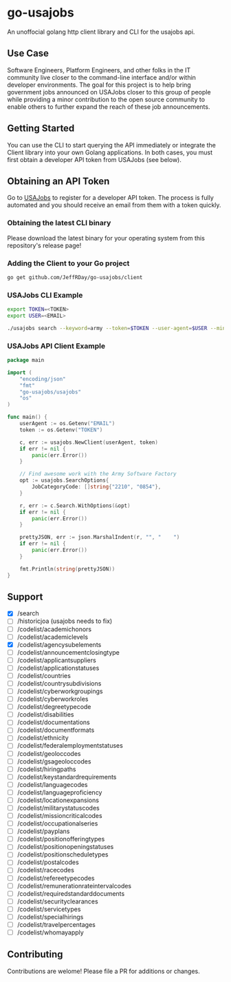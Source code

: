 # go-usajobs

An unoffocial golang http client library and CLI for the usajobs api.

## Use Case

Software Engineers, Platform Engineers, and other folks in the IT community live
closer to the command-line interface and/or within developer environments. The 
goal for this project is to help bring government jobs announced on USAJobs
closer to this group of people while providing a minor contribution to the open 
source community to enable others to further expand the reach of these job
announcements.

## Getting Started

You can use the CLI to start querying the API immediately or integrate
the Client library into your own Golang applications. In both cases, you must
first obtain a developer API token from USAJobs (see below).

## Obtaining an API Token

Go to [USAJobs](https://developer.usajobs.gov/apirequest/) to register for
a developer API token. The process is fully automated and you should receive
an email from them with a token quickly.

### Obtaining the latest CLI binary

Please download the latest binary for your operating system from this repository's
release page!

### Adding the Client to your Go project

```bash
go get github.com/JeffRDay/go-usajobs/client
```

### USAJobs CLI Example

```bash
export TOKEN=<TOKEN>
export USER=<EMAIL>

./usajobs search --keyword=army --token=$TOKEN --user-agent=$USER --min-salary=80,000
```

### USAJobs API Client Example

```go
package main

import (
	"encoding/json"
	"fmt"
	"go-usajobs/usajobs"
	"os"
)

func main() {
    userAgent := os.Getenv("EMAIL")
    token := os.Getenv("TOKEN")

    c, err := usajobs.NewClient(userAgent, token)
    if err != nil {
        panic(err.Error())
    }

    // Find awesome work with the Army Software Factory
    opt := usajobs.SearchOptions{
        JobCategoryCode: []string{"2210", "0854"},
    }

    r, err := c.Search.WithOptions(&opt)
    if err != nil {
        panic(err.Error())
    }

    prettyJSON, err := json.MarshalIndent(r, "", "    ")
    if err != nil {
        panic(err.Error())
    }

    fmt.Println(string(prettyJSON))
}
```

## Support

- [X] /search
- [ ] /historicjoa (usajobs needs to fix)
- [ ] /codelist/academichonors
- [ ] /codelist/academiclevels
- [X] /codelist/agencysubelements
- [ ] /codelist/announcementclosingtype
- [ ] /codelist/applicantsuppliers
- [ ] /codelist/applicationstatuses
- [ ] /codelist/countries
- [ ] /codelist/countrysubdivisions
- [ ] /codelist/cyberworkgroupings
- [ ] /codelist/cyberworkroles
- [ ] /codelist/degreetypecode
- [ ] /codelist/disabilities
- [ ] /codelist/documentations
- [ ] /codelist/documentformats
- [ ] /codelist/ethnicity
- [ ] /codelist/federalemploymentstatuses
- [ ] /codelist/geoloccodes
- [ ] /codelist/gsageoloccodes
- [ ] /codelist/hiringpaths
- [ ] /codelist/keystandardrequirements
- [ ] /codelist/languagecodes
- [ ] /codelist/languageproficiency
- [ ] /codelist/locationexpansions
- [ ] /codelist/militarystatuscodes
- [ ] /codelist/missioncriticalcodes
- [ ] /codelist/occupationalseries
- [ ] /codelist/payplans
- [ ] /codelist/positionofferingtypes
- [ ] /codelist/positionopeningstatuses
- [ ] /codelist/positionscheduletypes
- [ ] /codelist/postalcodes
- [ ] /codelist/racecodes
- [ ] /codelist/refereetypecodes
- [ ] /codelist/remunerationrateintervalcodes
- [ ] /codelist/requiredstandarddocuments
- [ ] /codelist/securityclearances
- [ ] /codelist/servicetypes
- [ ] /codelist/specialhirings
- [ ] /codelist/travelpercentages
- [ ] /codelist/whomayapply

## Contributing

Contributions are welome! Please file a PR for additions or changes. 
